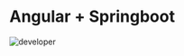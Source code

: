 # Angular + Springboot

![developer](https://img.shields.io/badge/Developed%20By%20%3A-Amanuel%20Moha-red)
